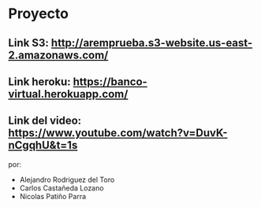 # Proyecto

Link S3: http://aremprueba.s3-website.us-east-2.amazonaws.com/
-------------
Link heroku: https://banco-virtual.herokuapp.com/
-------------
Link del video: https://www.youtube.com/watch?v=DuvK-nCgqhU&t=1s
-------------
por:

* Alejandro Rodriguez del Toro
* Carlos Castañeda Lozano
* Nicolas Patiño Parra
